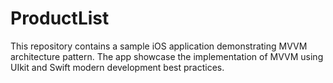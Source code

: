 # ProductList

This repository contains a sample iOS application demonstrating MVVM architecture pattern. The app showcase the implementation of MVVM using UIkit and Swift modern development best practices. 

